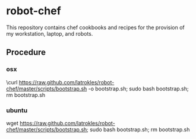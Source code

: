 robot-chef
==========

This repository contains chef cookbooks and recipes for the provision of my workstation, laptop, and robots.

Procedure
---------

### osx
  
  \curl https://raw.github.com/latrokles/robot-chef/master/scripts/bootstrap.sh -o bootstrap.sh; sudo bash bootstrap.sh; rm bootstrap.sh 

### ubuntu

  wget https://raw.github.com/latrokles/robot-chef/master/scripts/bootstrap.sh; sudo bash bootstrap.sh; rm bootstrap.sh

